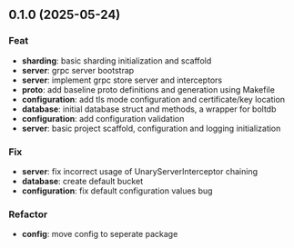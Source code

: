 ## 0.1.0 (2025-05-24)

### Feat

- **sharding**: basic sharding initialization and scaffold
- **server**: grpc server bootstrap
- **server**: implement grpc store server and interceptors
- **proto**: add baseline proto definitions and generation using Makefile
- **configuration**: add tls mode configuration and certificate/key location
- **database**: initial database struct and methods, a wrapper for boltdb
- **configuration**: add configuration validation
- **server**: basic project scaffold, configuration and logging initialization

### Fix

- **server**: fix incorrect usage of UnaryServerInterceptor chaining
- **database**: create default bucket
- **configuration**: fix default configuration values bug

### Refactor

- **config**: move config to seperate package
